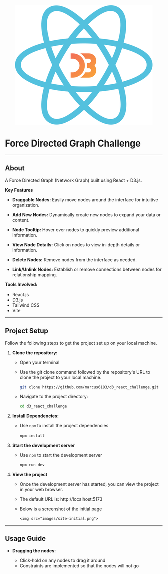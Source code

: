 <p align="center">
    <img src="public/ReactD3.svg" alt="React + D3 Logo">
</p>

# Force Directed Graph Challenge

---

## About

A Force Directed Graph (Network Graph) built using React + D3.js.

**Key Features**

-   **Draggable Nodes:** Easily move nodes around the interface for intuitive organization.

-   **Add New Nodes:** Dynamically create new nodes to expand your data or content.

-   **Node Tooltip:** Hover over nodes to quickly preview additional information.

-   **View Node Details:** Click on nodes to view in-depth details or information.

-   **Delete Nodes:** Remove nodes from the interface as needed.

-   **Link/Unlink Nodes:** Establish or remove connections between nodes for relationship mapping.

**Tools Involved:**

-   React.js
-   D3.js
-   Tailwind CSS
-   Vite

---

## Project Setup

Follow the following steps to get the project set up on your local machine.

1. **Clone the repository:**

    - Open your terminal
    - Use the git clone command followed by the repository's URL to clone the project to your local machine.

        ```bash
        git clone https://github.com/marcus6183/d3_react_challenge.git
        ```

    - Navigate to the project directory:

        ```bash
        cd d3_react_challenge
        ```

2. **Install Dependencies:**

    - Use `npm` to install the project dependencies

        ```bash
        npm install
        ```

3. **Start the development server**

    - Use `npm` to start the development server

        ```bash
        npm run dev
        ```

4. **View the project**

    - Once the development server has started, you can view the project in your web browser.
    - The default URL is: http://localhost:5173
    - Below is a screenshot of the initial page

          <img src="images/site-initial.png">

---

## Usage Guide

-   **Dragging the nodes:**

    -   Click-hold on any nodes to drag it around
    -   Constraints are implemented so that the nodes will not go
